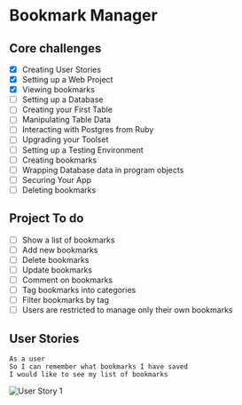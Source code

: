 # Bookmark Manager

## Core challenges

- [x] Creating User Stories
- [x] Setting up a Web Project
- [x] Viewing bookmarks
- [ ] Setting up a Database
- [ ] Creating your First Table
- [ ] Manipulating Table Data
- [ ] Interacting with Postgres from Ruby
- [ ] Upgrading your Toolset
- [ ] Setting up a Testing Environment
- [ ] Creating bookmarks
- [ ] Wrapping Database data in program objects
- [ ] Securing Your App
- [ ] Deleting bookmarks

## Project To do

- [ ] Show a list of bookmarks
- [ ] Add new bookmarks
- [ ] Delete bookmarks
- [ ] Update bookmarks
- [ ] Comment on bookmarks
- [ ] Tag bookmarks into categories
- [ ] Filter bookmarks by tag
- [ ] Users are restricted to manage only their own bookmarks

## User Stories

```
As a user
So I can remember what bookmarks I have saved
I would like to see my list of bookmarks
```

![User Story 1](https://s3.us-west-2.amazonaws.com/secure.notion-static.com/1cfc4bb5-b1c3-4552-a23b-e11e5ca6cf57/Screenshot_2021-10-11_at_15.37.22.png?X-Amz-Algorithm=AWS4-HMAC-SHA256&X-Amz-Credential=AKIAT73L2G45O3KS52Y5%2F20211011%2Fus-west-2%2Fs3%2Faws4_request&X-Amz-Date=20211011T143953Z&X-Amz-Expires=86400&X-Amz-Signature=7d01d76c9e15cd8506c69e5df732695ac5d712c95a033e3d5671e094b57fe96c&X-Amz-SignedHeaders=host&response-content-disposition=filename%20%3D%22Screenshot%25202021-10-11%2520at%252015.37.22.png%22)

